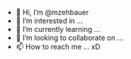 - 👋 Hi, I’m @mzehbauer
- 👀 I’m interested in ...
- 🌱 I’m currently learning ...
- 💞️ I’m looking to collaborate on ...
- 📫 How to reach me ...
xD
